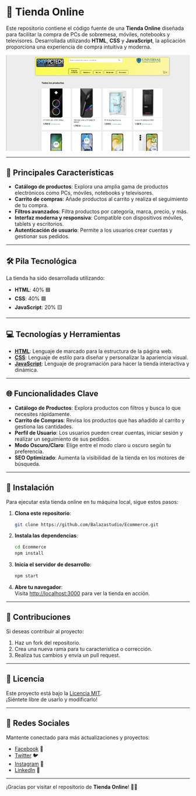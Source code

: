 # 🛒 Tienda Online

Este repositorio contiene el código fuente de una **Tienda Online** diseñada para facilitar la compra de PCs de sobremesa, móviles, notebooks y televisores. Desarrollada utilizando **HTML**, **CSS** y **JavaScript**, la aplicación proporciona una experiencia de compra intuitiva y moderna.

![Tienda Online](https://github.com/BalaZaStudio/Image-ScreenShot/blob/main/image-6.png)

---

## 🚀 Principales Características

- **Catálogo de productos**: Explora una amplia gama de productos electrónicos como PCs, móviles, notebooks y televisores.
- **Carrito de compras**: Añade productos al carrito y realiza el seguimiento de tu compra.
- **Filtros avanzados**: Filtra productos por categoría, marca, precio, y más.
- **Interfaz moderna y responsiva**: Compatible con dispositivos móviles, tablets y escritorios.
- **Autenticación de usuario**: Permite a los usuarios crear cuentas y gestionar sus pedidos.

---

## 🛠 Pila Tecnológica

La tienda ha sido desarrollada utilizando:

- **HTML**: 40% 🟦
- **CSS**: 40% 🟩
- **JavaScript**: 20% 🟨

---

## 💻 Tecnologías y Herramientas

- **[HTML](https://developer.mozilla.org/en-US/docs/Web/HTML)**: Lenguaje de marcado para la estructura de la página web.
- **[CSS](https://developer.mozilla.org/en-US/docs/Web/CSS)**: Lenguaje de estilo para diseñar y personalizar la apariencia visual.
- **[JavaScript](https://developer.mozilla.org/en-US/docs/Web/JavaScript)**: Lenguaje de programación para hacer la tienda interactiva y dinámica.

---

## 🌐 Funcionalidades Clave

- **Catálogo de Productos**: Explora productos con filtros y busca lo que necesites rápidamente.
- **Carrito de Compras**: Revisa los productos que has añadido al carrito y gestiona las cantidades.
- **Perfil de Usuario**: Los usuarios pueden crear cuentas, iniciar sesión y realizar un seguimiento de sus pedidos.
- **Modo Oscuro/Claro**: Elige entre el modo claro u oscuro según tu preferencia.
- **SEO Optimizado**: Aumenta la visibilidad de la tienda en los motores de búsqueda.

---

## 🔧 Instalación

Para ejecutar esta tienda online en tu máquina local, sigue estos pasos:

1. **Clona este repositorio**:

    ```bash
    git clone https://github.com/Balazastudio/Ecommerce.git
    ```

2. **Instala las dependencias**:

    ```bash
    cd Ecommerce
    npm install
    ```

3. **Inicia el servidor de desarrollo**:

    ```bash
    npm start
    ```

4. **Abre tu navegador**:  
   Visita [http://localhost:3000](http://localhost:3000) para ver la tienda en acción.

---

## 📝 Contribuciones

Si deseas contribuir al proyecto:

1. Haz un fork del repositorio.
2. Crea una nueva rama para tu característica o corrección.
3. Realiza tus cambios y envía un pull request.

---

## 📄 Licencia

Este proyecto está bajo la [Licencia MIT](https://opensource.org/licenses/MIT).  
¡Siéntete libre de usarlo y modificarlo!

---

## 📱 Redes Sociales

Mantente conectado para más actualizaciones y proyectos:

- [Facebook](https://facebook.com/) 📘
- [Twitter](https://twitter.com/) 🐦
- [Instagram](https://instagram.com/) 📸
- [LinkedIn](https://linkedin.com/in/) 💼

---

¡Gracias por visitar el repositorio de **Tienda Online**! 🌟🚀
